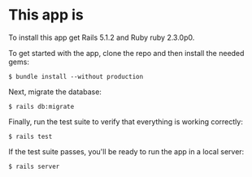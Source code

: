 # This app is 

To install this app get Rails 5.1.2 and Ruby ruby 2.3.0p0. 

To get started with the app, clone the repo and then install the needed gems: 

```
$ bundle install --without production

```

Next, migrate the database:

```
$ rails db:migrate
```

Finally, run the test suite to verify that everything is working correctly:

```
$ rails test
```

If the test suite passes, you'll be ready to run the app in a local server:

```
$ rails server
```


